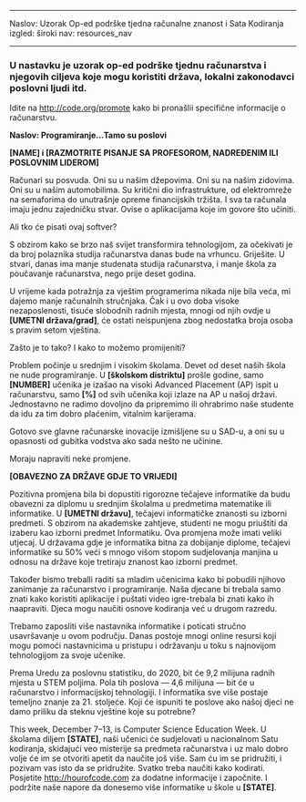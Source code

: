* * *

Naslov: Uzorak Op-ed podrške tjedna računalne znanost i Sata Kodiranja izgled: široki nav: resources_nav

* * *

### U nastavku je uzorak op-ed podrške tjednu računarstva i njegovih ciljeva koje mogu koristiti država, lokalni zakonodavci poslovni ljudi itd.

  


Idite na http://code.org/promote kako bi pronašlii specifične informacije o računarstvu.

**Naslov: Programiranje...Tamo su poslovi**

**[NAME] i [RAZMOTRITE PISANJE SA PROFESOROM, NADREĐENIM ILI POSLOVNIM LIDEROM]**

Računari su posvuda. Oni su u našim džepovima. Oni su na našim zidovima. Oni su u našim automobilima. Su kritični dio infrastrukture, od elektromreže na semaforima do unutrašnje opreme financijskih tržišta. I sva ta računala imaju jednu zajedničku stvar. Ovise o aplikacijama koje im govore što učiniti.

Ali tko će pisati ovaj softver?

S obzirom kako se brzo naš svijet transformira tehnologijom, za očekivati je da broj polaznika studija računarstva danas bude na vrhuncu. Griješite. U stvari, danas ima manje studenata studija računarstva, i manje škola za poučavanje računarstva, nego prije deset godina.

U vrijeme kada potražnja za vještim programerima nikada nije bila veća, mi dajemo manje računalnih stručnjaka. Čak i u ovo doba visoke nezaposlenosti, tisuće slobodnih radnih mjesta, mnogi od njih ovdje u **[UMETNI država/grad]**, će ostati neispunjena zbog nedostatka broja osoba s pravim setom vještina.

Zašto je to tako? I kako to možemo promijeniti?

Problem počinje u srednjim i visokim školama. Devet od deset naših škola ne nude programiranje. U **[školskom distriktu]** prošle godine, samo **[NUMBER]** učenika je izašao na visoki Advanced Placement (AP) ispit u računarstvu, samo **[%]** od svih učenika koji izlaze na AP u našoj državi. Jednostavno ne radimo dovoljno da pripremimo ili ohrabrimo naše studente da idu za tim dobro plaćenim, vitalnim karijerama.

Gotovo sve glavne računarske inovacije izmišljene su u SAD-u, a oni su u opasnosti od gubitka vodstva ako sada nešto ne učinine.

Moraju napraviti neke promjene.

**[OBAVEZNO ZA DRŽAVE GDJE TO VRIJEDI]**

Pozitivna promjena bila bi dopustiti rigorozne tečajeve informatike da budu obavezni za diplomu u srednjim školalma u predmetima matematike ili informatike. U **[UMETNI državu]**, tečajevi informatičke znanosti su izborni predmeti. S obzirom na akademske zahtjeve, studenti ne mogu priuštiti da izaberu kao izborni predmet Informatiku. Ova promjena može imati veliki utjecaj. U državama gdje je informatika bitna za dobijanje diplome, tečajevi informatike su 50% veći s mnogo višom stopom sudjelovanja manjina u odnosu na države koje tretiraju znanost kao izborni predmet.

Također bismo treballi raditi sa mladim učenicima kako bi pobudili njihovo zanimanje za računarstvo i programiranje. Naša djecane bi trebala samo znati kako koristiti aplikacije i puštati video igre-trebala bi znati kako ih naapraviti. Djeca mogu naučiti osnove kodiranja već u drugom razredu.

Trebamo zaposliti više nastavnika informatike i poticati stručno usavršavanje u ovom području. Danas postoje mnogi online resursi koji mogu pomoći nastavnicima u pristupu i održavanju u toku s najnovijom tehnologijom za svoje učenike.

Prema Uredu za poslovnu statistiku, do 2020, bit će 9,2 milijuna radnih mjesta u STEM poljima. Pola tih poslova — 4,6 milijuna — bit će u računarstvo i informacijskoj tehnologiji. I informatika sve više postaje temeljno znanje za 21. stoljeće. Koji će ispuniti te poslove ako našoj djeci ne damo priliku da steknu vještine koje su potrebne?

This week, December 7–13, is Computer Science Education Week. U školama diljem **[STATE]**, naši učenici će sudjelovati u nacionalnom Satu kodiranja, skidajući veo misterije sa predmeta računarstva i uz malo dobro volje će im se otvoriti apetit da naučite još više. Sam ću im se pridružiti, i pozivam vas isto da se pridružite. Svatko treba naučiti kako kodirati. Posjetite <http://hourofcode.com> za dodatne informacije i započnite. I podržite naše napore da donesemo više informatike u škole u **[STATE]**.